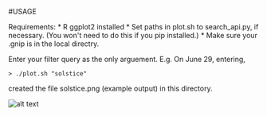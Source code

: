 #USAGE

Requirements:
    * R ggplot2 installed
    * Set paths in plot.sh to search_api.py, if necessary. (You won't need to do this if you pip installed.)
    * Make sure your .gnip is in the local directry.

Enter your filter query as the only arguement. E.g. On June 29, entering,

    > ./plot.sh "solstice"

created the file solstice.png (example output) in this directory.

![alt text](https://github.com/DrSkippy/Gnip-Python-Search-API-Utilities/master/timeline_plots/solstice.png "Solstice on Twitter June 2014")
